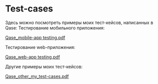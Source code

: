 # Test-cases
Здесь можно посмотреть примеры моих тест-кейсов, написанных в Qase:
Тестирование мобильного приложения:

[Qase_mobile-app testing.pdf](https://github.com/EvgeniaRazumovskaya/Test-cases/files/13719352/Qase_mobile-app.testing.pdf)

Тестирование web-приложения:

[Qase_web-app testing.pdf](https://github.com/EvgeniaRazumovskaya/Test-cases/files/13719355/Qase_web-app.testing.pdf)

Другие примеры моих тест-кейсов:

[Qase_other_my_test-cases.pdf](https://github.com/EvgeniaRazumovskaya/Test-cases/files/13719359/Qase_other_my_test-cases.pdf)

